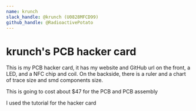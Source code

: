 ```yaml
---
name: krunch
slack_handle: @krunch (U0828MFCD99)
github_handle: @RadioactivePotato
---
```


# krunch's PCB hacker card

<!-- Describe your board in 2-3 sentences. What are you making? What will it do? -->
This is my PCB hacker card, it has my website and GitHub url on the front, a LED, and a NFC chip and coil. On the backside, there is a ruler and a chart of trace size and smd components size.
<!-- How much is it going to cost? -->
This is going to cost about $47 for the PCB and PCB assembly
<!-- Tell us a little bit about your design process. What were some challenges? What helped? ***Totally optional*** -->
I used the tutorial for the hacker card
